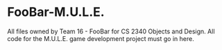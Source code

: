 FooBar-M.U.L.E.
===============

All files owned by Team 16 - FooBar for CS 2340 Objects and Design. All code for the M.U.L.E. game development project must go in here.

